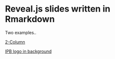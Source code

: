 # Reveal.js slides written in Rmarkdown

Two examples..
  
[2-Column](https://bsuryobroto.github.io/_revealjs/revealjs_2columns.html)  
  
[IPB logo in background](https://bsuryobroto.github.io/_revealjs/revealjs_background.html)
